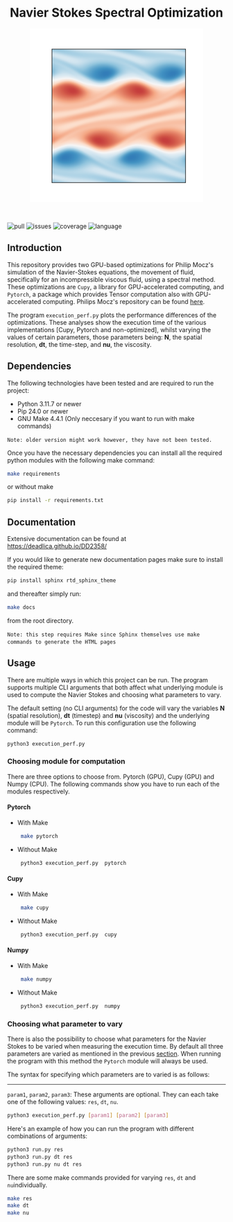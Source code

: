 <h1 align="center">Navier Stokes Spectral Optimization</h1>

<p align="center">
    <img src="https://github.com/Deadlica/DD2358/blob/main/Project/assets/navier-stokes-spectral.png" alt="Navier Stokes Spectral.png" width="400" height="400">
</p>


<br />

![pull](https://img.shields.io/github/issues-pr/deadlica/DD2358)
![issues](https://img.shields.io/github/issues/deadlica/DD2358)
![coverage](https://img.shields.io/codecov/c/github/deadlica/DD2358)
![language](https://img.shields.io/github/languages/top/deadlica/DD2358)

## Introduction
This repository provides two GPU-based optimizations for Philip Mocz's simulation of the Navier-Stokes equations, the movement of fluid, specifically for an incompressible viscous fluid, using a spectral method. These optimizations are `Cupy`, a library for GPU-accelerated computing, and `Pytorch`, a package which provides Tensor computation also with GPU-accelerated computing. Philips Mocz's repository can be found [here](https://github.com/pmocz/navier-stokes-spectral-python).

The program `execution_perf.py` plots the performance differences of the optimizations. These analyses show the execution time of the various implementations [Cupy, Pytorch and non-optimized], whilst varying the values of certain parameters, those parameters being: **N**, the spatial resolution, **dt**, the
time-step, and **nu**, the viscosity.

## Dependencies
The following technologies have been tested and are required to run the project:
- Python 3.11.7 or newer
- Pip 24.0 or newer
- GNU Make 4.4.1 (Only neccesary if you want to run with make commands)

`Note: older version might work however, they have not been tested.`

Once you have the necessary dependencies you can install all the required python modules with the following make command:
```bash
make requirements
```
or without make
```bash
pip install -r requirements.txt
```

## Documentation
Extensive documentation can be found at https://deadlica.github.io/DD2358/

If you would like to generate new documentation pages make sure to install the required theme:
```bash
pip install sphinx rtd_sphinx_theme
```
and thereafter simply run:
```bash
make docs
```
from the root directory.

`Note: this step requires Make since Sphinx themselves use make commands to generate the HTML pages`

## Usage
There are multiple ways in which this project can be run. The program supports multiple CLI arguments that both affect what underlying module is used to compute the Navier Stokes and choosing what parameters to vary.

The default setting (no CLI arguments) for the code will vary the variables **N** (spatial resolution), **dt** (timestep) and **nu** (viscosity) and the underlying module will be `Pytorch`. To run this configuration use the following command:
```bash
python3 execution_perf.py
```

<a id="choose-module"></a>
### Choosing module for computation
There are three options to choose from. Pytorch (GPU), Cupy (GPU) and Numpy (CPU). The following commands show you have to run each of the modules respectively.

#### Pytorch
* With Make
   ```bash
    make pytorch
    ```

* Without Make
   ```bash
    python3 execution_perf.py  pytorch
    ```

#### Cupy
* With Make
   ```bash
    make cupy
    ```

* Without Make
   ```bash
    python3 execution_perf.py  cupy
    ```

#### Numpy
* With Make
   ```bash
    make numpy
    ```

* Without Make
   ```bash
    python3 execution_perf.py  numpy
    ```

### Choosing what parameter to vary
There is also the possibility to choose what parameters for the Navier Stokes to be varied when measuring the execution time. By default all three parameters are varied as mentioned in the previous [section](#choose-module). When running the program with this method the `Pytorch` module will always be used.

The syntax for specifying which parameters are to varied is as follows:
***
`param1`, `param2`, `param3`: These arguments are optional. They can each take one of the following values: `res`, `dt`, `nu`.
```bash
python3 execution_perf.py [param1] [param2] [param3]
```

Here's an example of how you can run the program with different combinations of arguments:

```bash
python3 run.py res
python3 run.py dt res
python3 run.py nu dt res
```

There are some make commands provided for varying `res`, `dt` and `nu`individually.

```bash
make res
make dt
make nu
```